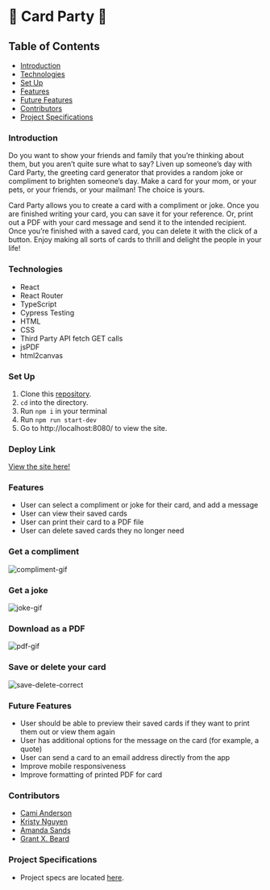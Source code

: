 # 🎉 Card Party 🎉


## Table of Contents
- [Introduction](#introduction)
- [Technologies](#technologies)
- [Set Up](#set-up)
- [Features](#features)
- [Future Features](#future-features)
- [Contributors](#contributors)
- [Project Specifications](#project-specifications)

### Introduction
Do you want to show your friends and family that you’re thinking about them, but you aren’t quite sure what to say? Liven up someone’s day with Card Party, the greeting card generator that provides a random joke or compliment to brighten someone’s day. Make a card for your mom, or your pets, or your friends, or your mailman! The choice is yours.

Card Party allows you to create a card with a compliment or joke. Once you are finished writing your card, you can save it for your reference. Or, print out a PDF with your card message and send it to the intended recipient.  Once you’re finished with a saved card, you can delete it with the click of a button. Enjoy making all sorts of cards to thrill and delight the people in your life!


### Technologies
- React
- React Router
- TypeScript
- Cypress Testing
- HTML
- CSS
- Third Party API fetch GET calls
- jsPDF
- html2canvas

### Set Up
1.  Clone this [repository](https://github.com/kpn678/stretch-tech).
2. `cd` into the directory.
3. Run `npm i` in your terminal
4. Run `npm run start-dev`
6. Go to http://localhost:8080/ to view the site.

### Deploy Link
[View the site here!](https://cardy-party.herokuapp.com/)

### Features
- User can select a compliment or joke for their card, and add a message
- User can view their saved cards
- User can print their card to a PDF file
- User can delete saved cards they no longer need

### Get a compliment
![compliment-gif](https://user-images.githubusercontent.com/93043035/182250422-1670766c-c60b-4fba-b97c-be60be48851b.gif)

###  Get a joke
![joke-gif](https://user-images.githubusercontent.com/93043035/182250486-569ed7d9-de58-4078-ac40-2e50f2bbc383.gif)

###  Download as a PDF
![pdf-gif](https://user-images.githubusercontent.com/93043035/182250685-44b0acbb-7999-4292-84a6-6d22ce69f5c0.gif)

###  Save or delete your card
![save-delete-correct](https://user-images.githubusercontent.com/93043035/182251321-0ba8f1b0-6e2f-4b32-9b95-dd02767d0f2e.gif)

### Future Features
- User should be able to preview their saved cards if they want to print them out or view them again
- User has additional options for the message on the card (for example, a quote)
- User can send a card to an email address directly from the app
- Improve mobile responsiveness 
- Improve formatting of printed PDF for card

### Contributors
- [Cami Anderson](https://www.linkedin.com/in/camianderson/)
- [Kristy Nguyen](https://www.linkedin.com/in/kristypnguyen/)
- [Amanda Sands](https://www.linkedin.com/in/amanda-noel/)
- [Grant X. Beard](https://www.linkedin.com/in/grant-x-beard-a287bb232/)

### Project Specifications
- Project specs are located [here](https://frontend.turing.edu/projects/module-3/stretch.html).

